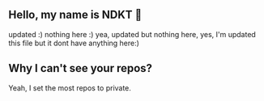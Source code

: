 ## Hello, my name is NDKT 👋

updated :) nothing here :) yea, updated but nothing here, yes, I'm updated this file but it dont have anything here:)


## Why I can't see your repos?

Yeah, I set the most repos to private.

<!--
**NDKT2006/NDKT2006** is a ✨ _special_ ✨ repository because its `README.md` (this file) appears on your GitHub profile.

Here are some ideas to get you started:

- 🔭 I’m currently working on ...
- 🌱 I’m currently learning ...
- 👯 I’m looking to collaborate on ...
- 🤔 I’m looking for help with ...
- 💬 Ask me about ...
- 📫 How to reach me: ...
- 😄 Pronouns: ...
- ⚡ Fun fact: ...
-->
